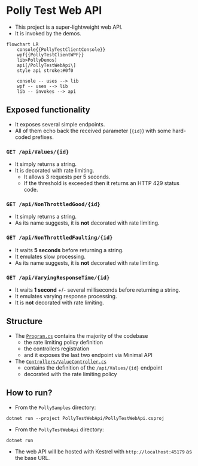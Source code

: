 # Polly Test Web API

- This project is a super-lightweight web API.
- It is invoked by the demos.

```mermaid
flowchart LR
    console{{PollyTestClientConsole}}
    wpf{{PollyTestClientWPF}}
    lib>PollyDemos]
    api[/PollyTestWebApi\]
    style api stroke:#0f0

    console -- uses --> lib
    wpf -- uses --> lib
    lib -- invokes --> api
```

## Exposed functionality

- It exposes several simple endpoints.
- All of them echo back the received parameter (`{id}`) with some hard-coded prefixes.

### `GET /api/Values/{id}`

- It simply returns a string.
- It is decorated with rate limiting.
  - It allows 3 requests per 5 seconds.
  - If the threshold is exceeded then it returns an HTTP 429 status code.

### `GET /api/NonThrottledGood/{id}`

- It simply returns a string.
- As its name suggests, it is **not** decorated with rate limiting.

### `GET /api/NonThrottledFaulting/{id}`

- It waits **5 seconds** before returning a string.
- It emulates slow processing.
- As its name suggests, it is **not** decorated with rate limiting.

### `GET /api/VaryingResponseTime/{id}`

- It waits **1 second** +/- several milliseconds before returning a string.
- It emulates varying response processing.
- It is **not** decorated with rate limiting.

## Structure

- The [`Program.cs`](Program.cs) contains the majority of the codebase
  - the rate limiting policy definition
  - the controllers registration
  - and it exposes the last two endpoint via Minimal API
- The [`Controllers/ValueController.cs`](Controllers/ValuesController.cs)
  - contains the definition of the  `/api/Values/{id}` endpoint
  - decorated with the rate limiting policy

## How to run?

- From the `PollySamples` directory:

```none
dotnet run --project PollyTestWebApi/PollyTestWebApi.csproj
```

- From the `PollyTestWebApi` directory:

```none
dotnet run
```

- The web API will be hosted with Kestrel with `http://localhost:45179` as the base URL.
